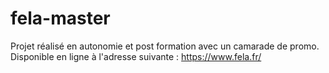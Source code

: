 # fela-master
 
 Projet réalisé en autonomie et post formation avec un camarade de promo. 
 Disponible en ligne à l'adresse suivante : https://www.fela.fr/
